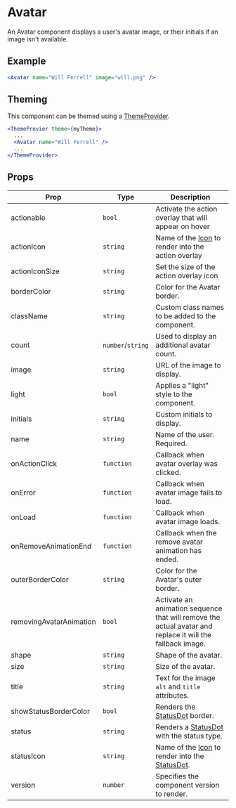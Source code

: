 # Avatar

An Avatar component displays a user's avatar image, or their initials if an image isn't available.

## Example

```jsx
<Avatar name="Will Ferrell" image="will.png" />
```

## Theming

This component can be themed using a [ThemeProvider](../styled).

```jsx
<ThemeProvier theme={myTheme}>
  ...
  <Avatar name="Will Ferrell" />
  ...
</ThemeProvider>
```

## Props

| Prop                    | Type              | Description                                                                                               |
| ----------------------- | ----------------- | --------------------------------------------------------------------------------------------------------- |
| actionable              | `bool`            | Activate the action overlay that will appear on hover                                                     |
| actionIcon              | `string`          | Name of the [Icon](../Icon) to render into the action overlay                                             |
| actionIconSize          | `string`          | Set the size of the action overlay icon                                                                   |
| borderColor             | `string`          | Color for the Avatar border.                                                                              |
| className               | `string`          | Custom class names to be added to the component.                                                          |
| count                   | `number`/`string` | Used to display an additional avatar count.                                                               |
| image                   | `string`          | URL of the image to display.                                                                              |
| light                   | `bool`            | Applies a "light" style to the component.                                                                 |
| initials                | `string`          | Custom initials to display.                                                                               |
| name                    | `string`          | Name of the user. Required.                                                                               |
| onActionClick           | `function`        | Callback when avatar overlay was clicked.                                                                 |
| onError                 | `function`        | Callback when avatar image fails to load.                                                                 |
| onLoad                  | `function`        | Callback when avatar image loads.                                                                         |
| onRemoveAnimationEnd    | `function`        | Callback when the remove avatar animation has ended.                                                      |
| outerBorderColor        | `string`          | Color for the Avatar's outer border.                                                                      |
| removingAvatarAnimation | `bool`            | Activate an animation sequence that will remove the actual avatar and replace it will the fallback image. |
| shape                   | `string`          | Shape of the avatar.                                                                                      |
| size                    | `string`          | Size of the avatar.                                                                                       |
| title                   | `string`          | Text for the image `alt` and `title` attributes.                                                          |
| showStatusBorderColor   | `bool`            | Renders the [StatusDot](../StatusDot) border.                                                             |
| status                  | `string`          | Renders a [StatusDot](../StatusDot) with the status type.                                                 |
| statusIcon              | `string`          | Name of the [Icon](../Icon) to render into the [StatusDot](../StatusDot).                                 |
| version                 | `number`          | Specifies the component version to render.                                                                |
